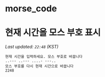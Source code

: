 # morse_code
# 현재 시간을 모스 부호 표시
<!-- MORSE_TIME_START -->
_Last updated: `22:48` (KST)_

```
현재 시간을 입력하세요. 모스 부호로 바꿉니다
..--- ..--- ....- ---..
모스 부호를 다시 현재 시간으로 바꿉니다
2248
```
<!-- MORSE_TIME_END -->
